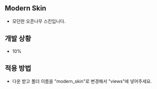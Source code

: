 ## Modern Skin
 * 모던한 오픈나무 스킨입니다.

## 개발 상황
 * 10%

## 적용 방법
 * 다운 받고 폴더 이름을 "modern_skin"로 변경해서 "views"에 넣어주세요.